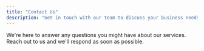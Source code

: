 ```yaml
---
title: "Contact Us"
description: "Get in touch with our team to discuss your business needs"
---
```


We're here to answer any questions you might have about our services. Reach out to us and we'll respond as soon as possible.
